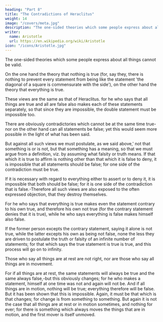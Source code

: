```yaml
---
heading: "Part 8"
title: "The Contradictions of Heraclitus"
weight: 14
image: "/covers/meta.jpg"
description: "The one-sided theories which some people express about all things cannot be valid."
writer:
  name: Aristotle 
  url: https://en.wikipedia.org/wiki/Aristotle
icon: "/icons/Aristotle.jpg"
---
```




The one-sided theories which some people express about all things cannot be valid.

On the one hand the theory that nothing is true (for, say they, there is nothing to prevent every statement from being like the statement 'the diagonal of a square is commensurate with the side'), on the other hand the theory that everything is true. 

These views are the same as that of Heraclitus. for he who says that all things are true and all are false also makes each of these statements separately, so that since they are impossible, the double statement must be impossible too.

There are obviously contradictories which cannot be at the same time true-nor on the other hand can all statements be false; yet this would seem more possible in the light of what has been said.

But against all such views we must postulate, as we said above,' not that something is or is not, but that something has a meaning, so that we must argue from a definition, viz. by assuming what falsity or truth means. If that which it is true to affirm is nothing other than that which it is false to deny, it is impossible that all statements should be false; for one side of the contradiction must be true. 

If it is necessary with regard to everything either to assert or to deny it, it is impossible that both should be false; for it is one side of the contradiction that is false.-Therefore all such views are also exposed to the often expressed objection, that they destroy themselves. 

For he who says that everything is true makes even the statement contrary to his own true, and therefore his own not true (for the contrary statement denies that it is true), while he who says everything is false makes himself also false.

If the former person excepts the contrary statement, saying it alone is not true, while the latter excepts his own as being not false, none the less they are driven to postulate the truth or falsity of an infinite number of statements; for that which says the true statement is true is true, and this process will go on to infinity.

Those who say all things are at rest are not right, nor are those who say all things are in movement. 

For if all things are at rest, the same statements will always be true and the same always false,-but this obviously changes; for he who makes a statement, himself at one time was not and again will not be. And if all things are in motion, nothing will be true; everything therefore will be false. But it has been shown that this is impossible. Again, it must be that which is that changes; for change is from something to something. But again it is not the case that all things are at rest or in motion sometimes, and nothing for ever; for there is something which always moves the things that are in motion, and the first mover is itself unmoved.